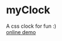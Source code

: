 # myClock
A css clock for fun :) <br/>
<a href="https://ethanyanghit.github.io/myClock/">online demo</a>
